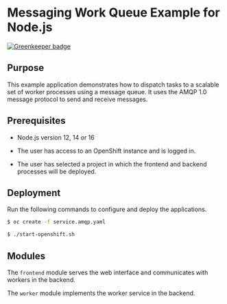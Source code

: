 # Messaging Work Queue Example for Node.js

[![Greenkeeper badge](https://badges.greenkeeper.io/nodeshift-starters/nodejs-messaging-work-queue.svg)](https://greenkeeper.io/)

## Purpose

This example application demonstrates how to dispatch tasks to a scalable
set of worker processes using a message queue. It uses the AMQP 1.0
message protocol to send and receive messages.

## Prerequisites

* Node.js version 12, 14 or 16

* The user has access to an OpenShift instance and is logged in.

* The user has selected a project in which the frontend and backend
  processes will be deployed.

## Deployment

Run the following commands to configure and deploy the applications.

```bash
$ oc create -f service.amqp.yaml

$ ./start-openshift.sh
```
## Modules

The `frontend` module serves the web interface and communicates with
workers in the backend.

The `worker` module implements the worker service in the backend.

